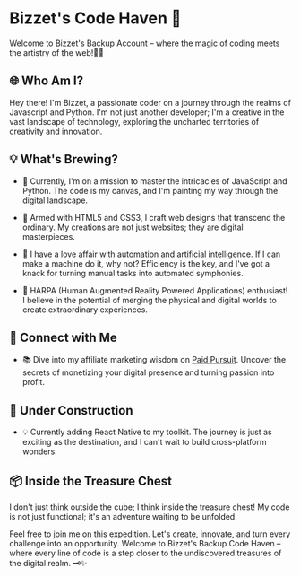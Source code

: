 # Bizzet's Code Haven 🚀

Welcome to Bizzet's Backup Account – where the magic of coding meets the artistry of the web!🎨✨

## 🌐 Who Am I?

Hey there! I'm Bizzet, a passionate coder on a journey through the realms of Javascript and Python. I'm not just another developer; I'm a creative in the vast landscape of technology, exploring the uncharted territories of creativity and innovation.

## 💡 What's Brewing?

- 🚀 Currently, I'm on a mission to master the intricacies of JavaScript and Python. The code is my canvas, and I'm painting my way through the digital landscape.

- 🎨 Armed with HTML5 and CSS3, I craft web designs that transcend the ordinary. My creations are not just websites; they are digital masterpieces.

- 🤖 I have a love affair with automation and artificial intelligence. If I can make a machine do it, why not? Efficiency is the key, and I've got a knack for turning manual tasks into automated symphonies.

- 🌌 HARPA (Human Augmented Reality Powered Applications) enthusiast! I believe in the potential of merging the physical and digital worlds to create extraordinary experiences.

## 🔗 Connect with Me

- 📚 Dive into my affiliate marketing wisdom on [Paid Pursuit](https://paidpursuit.wordpress.com). Uncover the secrets of monetizing your digital presence and turning passion into profit.

## 🚧 Under Construction

- 💡 Currently adding React Native to my toolkit. The journey is just as exciting as the destination, and I can't wait to build cross-platform wonders.

## 📦 Inside the Treasure Chest

I don't just think outside the cube; I think inside the treasure chest! My code is not just functional; it's an adventure waiting to be unfolded.

Feel free to join me on this expedition. Let's create, innovate, and turn every challenge into an opportunity. Welcome to Bizzet's Backup Code Haven – where every line of code is a step closer to the undiscovered treasures of the digital realm. 🗝️✨
